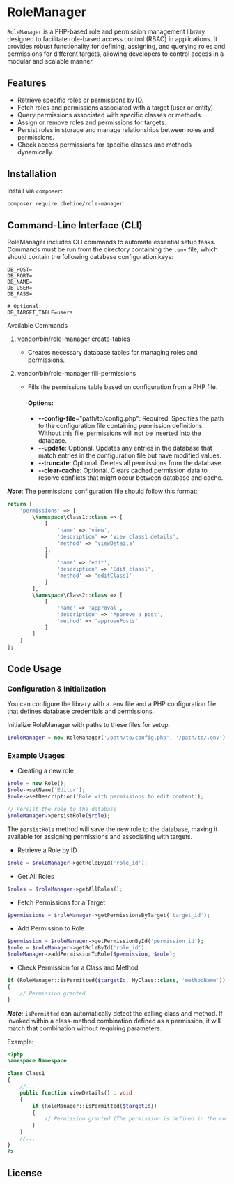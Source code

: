 # RoleManager
`RoleManager` is a PHP-based role and permission management library designed to facilitate role-based access control (RBAC) in applications. It provides robust functionality for defining, assigning, and querying roles and permissions for different targets, allowing developers to control access in a modular and scalable manner.

## Features
- Retrieve specific roles or permissions by ID.
- Fetch roles and permissions associated with a target (user or entity).
- Query permissions associated with specific classes or methods.
- Assign or remove roles and permissions for targets.
- Persist roles in storage and manage relationships between roles and permissions.
- Check access permissions for specific classes and methods dynamically.

## Installation
Install via `composer`:
```bash
composer require chehine/role-manager
```

## Command-Line Interface (CLI)
RoleManager includes CLI commands to automate essential setup tasks. Commands must be run from the directory containing the `.env` file, which should contain the following database configuration keys:
```dotenv
DB_HOST=
DB_PORT=
DB_NAME=
DB_USER=
DB_PASS=

# Optional:
DB_TARGET_TABLE=users
```

Available Commands
1. vendor/bin/role-manager create-tables
   * Creates necessary database tables for managing roles and permissions.

2. vendor/bin/role-manager fill-permissions
      * Fills the permissions table based on configuration from a PHP file.
   
          #### Options:
          * **--config-file**="path/to/config.php": Required. Specifies the path to the configuration file containing permission definitions. Without this file, permissions will not be inserted into the database.
          * **--update**: Optional. Updates any entries in the database that match entries in the configuration file but have modified values.
          * **--truncate**: Optional. Deletes all permissions from the database.
          * **--clear-cache**: Optional. Clears cached permission data to resolve conflicts that might occur between database and cache.

**_Note_**: The permissions configuration file should follow this format:
```php
return [
    'permissions' => [
        \Namespace\Class1::class => [
            [
                'name' => 'view',
                'description' => 'View class1 details',
                'method' => 'viewDetails'
            ],
            [
                'name' => 'edit',
                'description' => 'Edit class1',
                'method' => 'editClass1'
            ]
        ],
        \Namespace\Class2::class => [
            [
                'name' => 'approval',
                'description' => 'Approve a post',
                'method' => 'approvePosts'
            ]
        ]
    ]
];
```

## Code Usage
### Configuration & Initialization
You can configure the library with a .env file and a PHP configuration file that defines database credentials and permissions.

Initialize RoleManager with paths to these files for setup.
```php 
$roleManager = new RoleManager('/path/to/config.php', '/path/to/.env'); 
```

### Example Usages
* Creating a new role
```php
$role = new Role();
$role->setName('Editor');
$role->setDescription('Role with permissions to edit content');

// Persist the role to the database
$roleManager->persistRole($role);
```
The `persistRole` method will save the new role to the database, making it available for assigning permissions and associating with targets.

* Retrieve a Role by ID 
```php 
$role = $roleManager->getRoleById('role_id'); 
```
* Get All Roles 
```php 
$roles = $roleManager->getAllRoles(); 
```
* Fetch Permissions for a Target 
```php 
$permissions = $roleManager->getPermissionsByTarget('target_id'); 
```
* Add Permission to Role 
```php 
$permission = $roleManager->getPermissionById('permission_id'); 
$role = $roleManager->getRoleById('role_id');
$roleManager->addPermissionToRole($permission, $role); 
```
* Check Permission for a Class and Method 
```php 
if (RoleManager::isPermitted($targetId, MyClass::class, 'methodName')) 
{ 
    // Permission granted 
} 
```
**_Note_**: `isPermitted` can automatically detect the calling class and method. If invoked within a class-method combination defined as a permission, it will match that combination without requiring parameters.

Example:
```php 
<?php
namespace Namespace

class Class1
{
    //...
    public function viewDetails() : void
    {
        if (RoleManager::isPermitted($targetId)) 
        { 
            // Permission granted (The permission is defined in the configurations file)
        } 
    }
    //...
}
?>
```

## License
